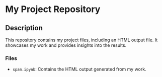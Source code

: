 # My Project Repository

## Description
This repository contains my project files, including an HTML output file. It showcases my work and provides insights into the results.

### Files
- `spam.ipynb`: Contains the HTML output generated from my work.

